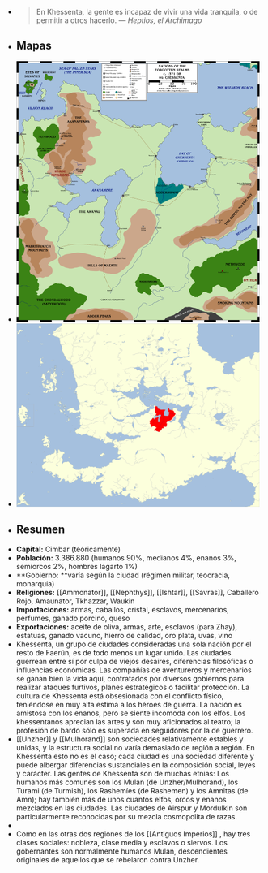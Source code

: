 - > En Khessenta, la gente es incapaz de vivir una vida tranquila, o de permitir a otros hacerlo.
  > — *Heptios, el Archimago*
- ## Mapas
- ![SnObUTmbHq16GOXo-chessenta.png](../assets/SnObUTmbHq16GOXo-chessenta_1740317578808_0.png)
- ![ck3v9MBNnJ6BsnYK-chessenta-location.png](../assets/ck3v9MBNnJ6BsnYK-chessenta-location_1740317584228_0.png)
- ## Resumen
- **Capital:** Cimbar (teóricamente)
- **Población:** 3.386.880 (humanos 90%, medianos 4%, enanos 3%, semiorcos 2%, hombres lagarto 1%)
- **Gobierno: **varía según la ciudad (régimen militar, teocracia, monarquía)
- **Religiones:** [[Ammonator]], [[Nephthys]], [[Ishtar]], [[Savras]], Caballero Rojo, Amaunator, Tkhazzar, Waukin
- **Importaciones:** armas, caballos, cristal, esclavos, mercenarios, perfumes, ganado porcino, queso
- **Exportaciones:** aceite de oliva, armas, arte, esclavos (para Zhay), estatuas, ganado vacuno, hierro de calidad, oro plata, uvas, vino
- Khessenta, un grupo de ciudades consideradas una sola nación por el resto de Faerûn, es de todo menos un lugar unido. Las ciudades guerrean entre sí por culpa de viejos desaires, diferencias filosóficas o influencias económicas. Las compañías de aventureros y mercenarios se ganan bien la vida aquí, contratados por diversos gobiernos para realizar ataques furtivos, planes estratégicos o facilitar protección. La cultura de Khessenta está obsesionada con el conflicto físico, teniéndose en muy alta estima a los héroes de guerra. La nación es amistosa con los enanos, pero se siente incomoda con los elfos. Los khessentanos aprecian las artes y son muy aficionados al teatro; la profesión de bardo sólo es superada en seguidores por la de guerrero.
- [[Unzher]] y [[Mulhorand]] son sociedades relativamente estables y unidas, y la estructura social no varía demasiado de región a región. En Khessenta esto no es el caso; cada ciudad es una sociedad diferente y puede albergar diferencias sustanciales en la composición social, leyes y carácter. Las gentes de Khessenta son de muchas etnias: Los humanos más comunes son los Mulan (de Unzher/Mulhorand), los Turami (de Turmish), los Rashemíes (de Rashemen) y los Amnitas (de Amn); hay también más de unos cuantos elfos, orcos y enanos mezclados en las ciudades. Las ciudades de Airspur y Mordulkin son particularmente reconocidas por su mezcla cosmopolita de razas.
-
- Como en las otras dos regiones de los [[Antiguos Imperios]] , hay tres clases sociales: nobleza, clase media y esclavos o siervos. Los gobernantes son normalmente humanos Mulan, descendientes originales de aquellos que se rebelaron contra Unzher.